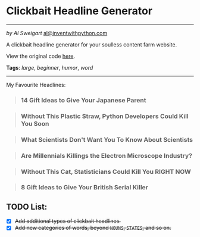 # Clickbait Headline Generator
___
_by Al Sweigart_ [al@inventwithpython.com](mailto:al@inventwithpython.com)

A clickbait headline generator for your soulless content farm website.

View the original code [here](https://nostarch.com/big-book-small-python-projects).

**Tags**: _large_, _beginner_, _humor_, _word_

___

My Favourite Headlines:

> ### 14 Gift Ideas to Give Your Japanese Parent

> ### Without This Plastic Straw, Python Developers Could Kill You Soon

> ### What Scientists Don't Want You To Know About Scientists

> ### Are Millennials Killings the Electron Microscope Industry?

> ### Without This Cat, Statisticians Could Kill You RIGHT NOW

> ### 8 Gift Ideas to Give Your British Serial Killer

## TODO List:

* [x] ~~Add additional types of clickbait headlines.~~
* [x] ~~Add new categories of words, beyond `NOUNS`, `STATES`, and so on.~~
